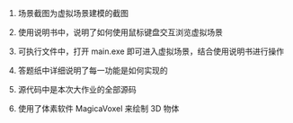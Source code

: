 1. 场景截图为虚拟场景建模的截图

2. 使用说明书中，说明了如何使用鼠标键盘交互浏览虚拟场景

3. 可执行文件中，打开 main.exe 即可进入虚拟场景，结合使用说明书进行操作

4. 答题纸中详细说明了每一功能是如何实现的

5. 源代码中是本次大作业的全部源码

6. 使用了体素软件 MagicaVoxel 来绘制 3D 物体
